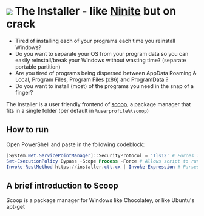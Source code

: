 # ![](https://i.imgur.com/mebRfpP.png) **The Installer** - like [Ninite](https://ninite.com) but on crack
* Tired of installing each of your programs each time you reinstall Windows?
* Do you want to separate your OS from your program data  so you can easily reinstall/break your Windows without wasting time? (separate portable partition)
* Are you tired of programs being dispersed between AppData Roaming & Local, Program Files, Program Files (x86) and ProgramData ?
* Do you want to install (most) of the programs you need in the snap of a finger?

The Installer is a user friendly frontend of [scoop](https://get.scoop.sh), a package manager that fits in a single folder (per default in ``%userprofile%\scoop``)

## **How to run**

Open PowerShell and paste in the following codeblock:
```powershell
[System.Net.ServicePointManager]::SecurityProtocol = 'Tls12' # Forces TLS 1.2
Set-ExecutionPolicy Bypass -Scope Process -Force # Allows script to run
Invoke-RestMethod https://installer.ctt.cx | Invoke-Expression # Parses then executes the script
```

## **A brief introduction to Scoop**
Scoop is a package manager for Windows like Chocolatey, or like Ubuntu's apt-get